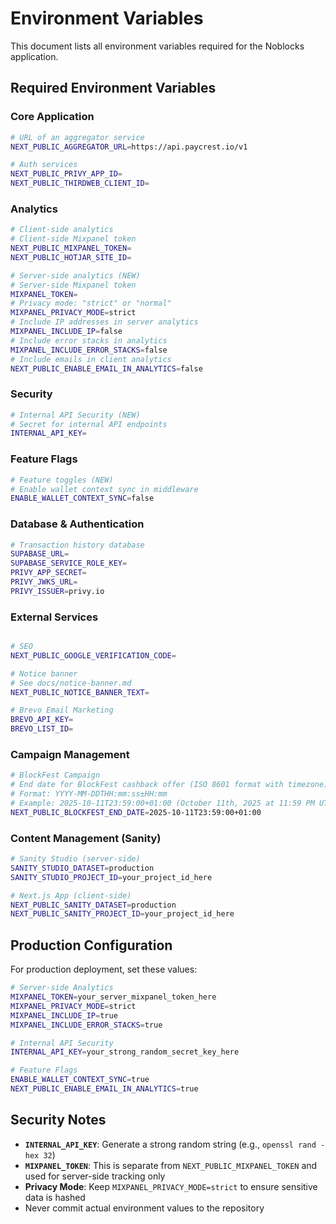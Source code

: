 # Environment Variables

This document lists all environment variables required for the Noblocks application.

## Required Environment Variables

### Core Application

```bash
# URL of an aggregator service
NEXT_PUBLIC_AGGREGATOR_URL=https://api.paycrest.io/v1

# Auth services
NEXT_PUBLIC_PRIVY_APP_ID=
NEXT_PUBLIC_THIRDWEB_CLIENT_ID=
```

### Analytics

```bash
# Client-side analytics
# Client-side Mixpanel token
NEXT_PUBLIC_MIXPANEL_TOKEN=
NEXT_PUBLIC_HOTJAR_SITE_ID=

# Server-side analytics (NEW)
# Server-side Mixpanel token
MIXPANEL_TOKEN=
# Privacy mode: "strict" or "normal"
MIXPANEL_PRIVACY_MODE=strict
# Include IP addresses in server analytics
MIXPANEL_INCLUDE_IP=false
# Include error stacks in analytics
MIXPANEL_INCLUDE_ERROR_STACKS=false
# Include emails in client analytics
NEXT_PUBLIC_ENABLE_EMAIL_IN_ANALYTICS=false
```

### Security

```bash
# Internal API Security (NEW)
# Secret for internal API endpoints
INTERNAL_API_KEY=
```

### Feature Flags

```bash
# Feature toggles (NEW)
# Enable wallet context sync in middleware
ENABLE_WALLET_CONTEXT_SYNC=false
```

### Database & Authentication

```bash
# Transaction history database
SUPABASE_URL=
SUPABASE_SERVICE_ROLE_KEY=
PRIVY_APP_SECRET=
PRIVY_JWKS_URL=
PRIVY_ISSUER=privy.io
```

### External Services

```bash

# SEO
NEXT_PUBLIC_GOOGLE_VERIFICATION_CODE=

# Notice banner
# See docs/notice-banner.md
NEXT_PUBLIC_NOTICE_BANNER_TEXT=

# Brevo Email Marketing
BREVO_API_KEY=
BREVO_LIST_ID=
```

### Campaign Management

```bash
# BlockFest Campaign
# End date for BlockFest cashback offer (ISO 8601 format with timezone)
# Format: YYYY-MM-DDTHH:mm:ss±HH:mm
# Example: 2025-10-11T23:59:00+01:00 (October 11th, 2025 at 11:59 PM UTC+1)
NEXT_PUBLIC_BLOCKFEST_END_DATE=2025-10-11T23:59:00+01:00
```

### Content Management (Sanity)

```bash
# Sanity Studio (server-side)
SANITY_STUDIO_DATASET=production
SANITY_STUDIO_PROJECT_ID=your_project_id_here

# Next.js App (client-side)
NEXT_PUBLIC_SANITY_DATASET=production
NEXT_PUBLIC_SANITY_PROJECT_ID=your_project_id_here
```

## Production Configuration

For production deployment, set these values:

```bash
# Server-side Analytics
MIXPANEL_TOKEN=your_server_mixpanel_token_here
MIXPANEL_PRIVACY_MODE=strict
MIXPANEL_INCLUDE_IP=true
MIXPANEL_INCLUDE_ERROR_STACKS=true

# Internal API Security
INTERNAL_API_KEY=your_strong_random_secret_key_here

# Feature Flags
ENABLE_WALLET_CONTEXT_SYNC=true
NEXT_PUBLIC_ENABLE_EMAIL_IN_ANALYTICS=true
```

## Security Notes

- **`INTERNAL_API_KEY`**: Generate a strong random string (e.g., `openssl rand -hex 32`)
- **`MIXPANEL_TOKEN`**: This is separate from `NEXT_PUBLIC_MIXPANEL_TOKEN` and used for server-side tracking only
- **Privacy Mode**: Keep `MIXPANEL_PRIVACY_MODE=strict` to ensure sensitive data is hashed
- Never commit actual environment values to the repository
